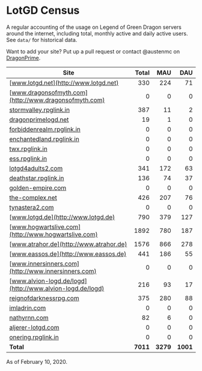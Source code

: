 # LotGD Census
A regular accounting of the usage on Legend of Green Dragon servers around the internet, including total, monthly active and daily active users. See `data/` for historical data.

Want to add your site? Put up a pull request or contact @austenmc on [DragonPrime](http://dragonprime.net).


Site | Total | MAU | DAU
--- | ---:| ---:| ---:
[www.lotgd.net](http://www.lotgd.net)|330|224|71
[www.dragonsofmyth.com](http://www.dragonsofmyth.com)|0|0|0
[stormvalley.rpglink.in](http://stormvalley.rpglink.in)|387|11|2
[dragonprimelogd.net](http://dragonprimelogd.net)|19|1|0
[forbiddenrealm.rpglink.in](http://forbiddenrealm.rpglink.in)|0|0|0
[enchantedland.rpglink.in](http://enchantedland.rpglink.in)|0|0|0
[twx.rpglink.in](http://twx.rpglink.in)|0|0|0
[ess.rpglink.in](http://ess.rpglink.in)|0|0|0
[lotgd4adults2.com](http://lotgd4adults2.com)|341|172|63
[deathstar.rpglink.in](http://deathstar.rpglink.in)|136|74|37
[golden-empire.com](http://golden-empire.com)|0|0|0
[the-complex.net](http://the-complex.net)|426|207|76
[tynastera2.com](http://tynastera2.com)|0|0|0
[www.lotgd.de](http://www.lotgd.de)|790|379|127
[www.hogwartslive.com](http://www.hogwartslive.com)|1892|780|187
[www.atrahor.de](http://www.atrahor.de)|1576|866|278
[www.eassos.de](http://www.eassos.de)|441|186|55
[www.innersinners.com](http://www.innersinners.com)|0|0|0
[www.alvion-logd.de/logd](http://www.alvion-logd.de/logd)|216|93|17
[reignofdarknessrpg.com](http://reignofdarknessrpg.com)|375|280|88
[imladrin.com](http://imladrin.com)|0|0|0
[nathyrnn.com](http://nathyrnn.com)|82|6|0
[aljerer-lotgd.com](http://aljerer-lotgd.com)|0|0|0
[onering.rpglink.in](http://onering.rpglink.in)|0|0|0
**Total**|**7011**|**3279**|**1001**

As of February 10, 2020.
